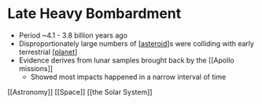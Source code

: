 # Late Heavy Bombardment

- Period ~4.1 - 3.8 billion years ago
- Disproportionately large numbers of [[asteroid]]s were colliding with early terrestrial [[planet]]
- Evidence derives from lunar samples brought back by the [[Apollo missions]]
  - Showed most impacts happened in a narrow interval of time

[[Astronomy]] [[Space]] [[the Solar System]]

[//begin]: # "Autogenerated link references for markdown compatibility"
[asteroid]: asteroid "Asteroid"
[planet]: planet "Planet"
[//end]: # "Autogenerated link references"